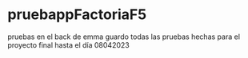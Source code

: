 # pruebappFactoriaF5
pruebas en el back de emma
guardo todas las pruebas hechas para el proyecto final hasta el día 08042023
